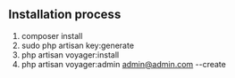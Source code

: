 ## Installation process

1. composer install
2. sudo php artisan key:generate
3. php artisan voyager:install
4. php artisan voyager:admin admin@admin.com --create
